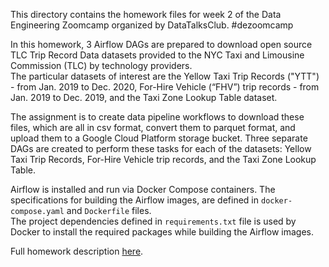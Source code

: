 This directory contains the homework files for week 2 of the Data Engineering Zoomcamp organized by DataTalksClub. \#dezoomcamp

In this homework, 3 Airflow DAGs are prepared to download open source TLC Trip Record Data datasets provided to the 
NYC Taxi and Limousine Commission (TLC) by technology providers.  
The particular datasets of interest are the Yellow Taxi Trip Records ("YTT") - from Jan. 2019 to Dec. 2020, 
For-Hire Vehicle (“FHV”) trip records - from Jan. 2019 to Dec. 2019, and the Taxi Zone Lookup Table dataset.

The assignment is to create data pipeline workflows to download these files, which are all in csv format, convert them to 
parquet format, and upload them to a Google Cloud Platform storage bucket.
Three separate DAGs are created to perform these tasks for each of the datasets: Yellow Taxi Trip Records, For-Hire Vehicle trip records,
and the Taxi Zone Lookup Table.


Airflow is installed and run via Docker Compose containers. The specifications for building the Airflow images, are defined in `docker-compose.yaml` and `Dockerfile` files.  
The project dependencies defined in `requirements.txt` file is used by Docker to install the required packages while building the Airflow images. 

Full homework description [here](https://github.com/DataTalksClub/data-engineering-zoomcamp/blob/main/week_2_data_ingestion/homework.md).
